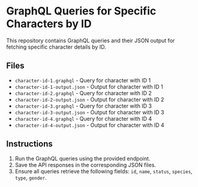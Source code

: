 # GraphQL Queries for Specific Characters by ID

This repository contains GraphQL queries and their JSON output for fetching specific character details by ID.

## Files
- `character-id-1.graphql` - Query for character with ID 1
- `character-id-1-output.json` - Output for character with ID 1
- `character-id-2.graphql` - Query for character with ID 2
- `character-id-2-output.json` - Output for character with ID 2
- `character-id-3.graphql` - Query for character with ID 3
- `character-id-3-output.json` - Output for character with ID 3
- `character-id-4.graphql` - Query for character with ID 4
- `character-id-4-output.json` - Output for character with ID 4

## Instructions
1. Run the GraphQL queries using the provided endpoint.
2. Save the API responses in the corresponding JSON files.
3. Ensure all queries retrieve the following fields: `id`, `name`, `status`, `species`, `type`, `gender`.
